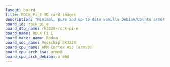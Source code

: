 ```yaml
---
layout: board
title: ROCK Pi E SD card images
description: "Minimal, pure and up-to-date vanilla Debian/Ubuntu arm64 SD card images for ROCK Pi E by Radxa, SoC: Rockchip RK3328, CPU ISA: armv8"
board_id: rock_pi_e
board_dtb_name: rk3328-rock-pi-e
board_name: ROCK Pi E
board_maker_name: Radxa
board_soc_name: Rockchip RK3328
board_cpu_name: ARM Cortex A53 (armv8)
board_cpu_arch_isa: armv8
board_cpu_arch_debian: arm64
---
```

